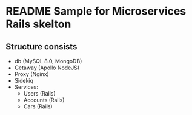 # README Sample for Microservices Rails skelton 
## Structure consists 
* db (MySQL 8.0, MongoDB)
* Getaway (Apollo NodeJS)
* Proxy (Nginx)
* Sidekiq
* Services: 
    * Users (Rails)
    * Accounts (Rails)
    * Cars (Rails)


